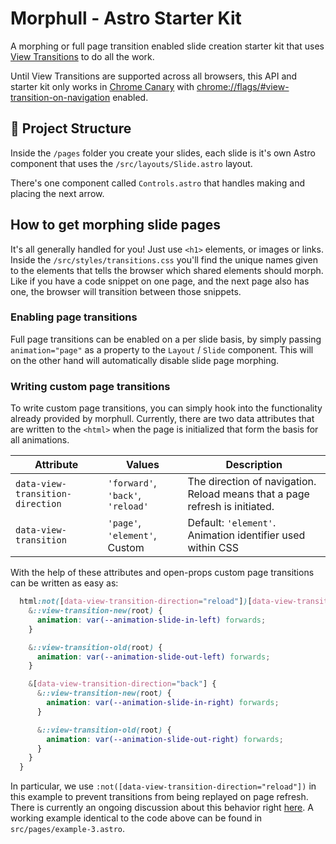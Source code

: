 # Morphull - Astro Starter Kit

A morphing or full page transition enabled slide creation starter kit that uses [View Transitions](https://developer.mozilla.org/en-US/docs/Web/API/View_Transitions_API) to do all the work. 

Until View Transitions are supported across all browsers, this API and starter kit only works in [Chrome Canary](https://www.google.com/chrome/canary/) with [chrome://flags/#view-transition-on-navigation](chrome://flags/#view-transition-on-navigation) enabled.

## 🚀 Project Structure

Inside the `/pages` folder you create your slides, each slide is it's own Astro component that uses the `/src/layouts/Slide.astro` layout.

There's one component called `Controls.astro` that handles making and placing the next arrow.

## How to get morphing slide pages

It's all generally handled for you! Just use `<h1>` elements, or images or links. Inside the `/src/styles/transitions.css` you'll find the unique names given to the elements that tells the browser which shared elements should morph. Like if you have a code snippet on one page, and the next page also has one, the browser will transition between those snippets.

### Enabling page transitions

Full page transitions can be enabled on a per slide basis, by simply passing `animation="page"` as a property to the `Layout` / `Slide` component. This will on the other hand will automatically disable slide page morphing.

### Writing custom page transitions

To write custom page transitions, you can simply hook into the functionality already provided by morphull. Currently, there are two data attributes that are written to the `<html>` when the page is initialized that form the basis for all animations.

| Attribute | Values | Description |
| --- | --- | --- |
| `data-view-transition-direction` | `'forward'`, `'back'`, `'reload'` | The direction of navigation. Reload means that a page refresh is initiated. |
| `data-view-transition` | `'page'`, `'element'`, Custom | Default: `'element'`. <br>  Animation identifier used within CSS |

With the help of these attributes and open-props custom page transitions can be written as easy as:

```css
  html:not([data-view-transition-direction="reload"])[data-view-transition="slide"] {
    &::view-transition-new(root) {
      animation: var(--animation-slide-in-left) forwards;
    }

    &::view-transition-old(root) {
      animation: var(--animation-slide-out-left) forwards;
    }

    &[data-view-transition-direction="back"] {
      &::view-transition-new(root) {
        animation: var(--animation-slide-in-right) forwards;
      }

      &::view-transition-old(root) {
        animation: var(--animation-slide-out-right) forwards;
      }
    }
  }
```
In particular, we use `:not([data-view-transition-direction="reload"])` in this example to prevent transitions from being replayed on page refresh. There is currently an ongoing discussion about this behavior right [here](https://github.com/w3c/csswg-drafts/issues/8784).
A working example identical to the code above can be found in `src/pages/example-3.astro`.